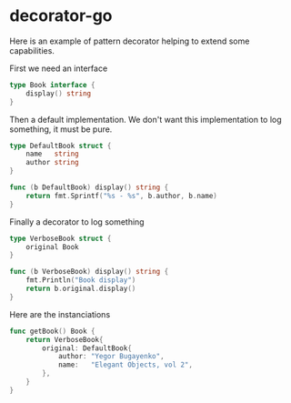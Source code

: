 # decorator-go

Here is an example of pattern decorator helping to extend some capabilities.

First we need an interface

```go
type Book interface {
	display() string
}
```

Then a default implementation.
We don't want this implementation to log something, it must be pure.

```go
type DefaultBook struct {
	name   string
	author string
}

func (b DefaultBook) display() string {
	return fmt.Sprintf("%s - %s", b.author, b.name)
}
```

Finally a decorator to log something

```go
type VerboseBook struct {
	original Book
}

func (b VerboseBook) display() string {
	fmt.Println("Book display")
	return b.original.display()
}
```

Here are the instanciations

```go
func getBook() Book {
	return VerboseBook{
		original: DefaultBook{
			author: "Yegor Bugayenko",
			name:   "Elegant Objects, vol 2",
		},
	}
}
```
